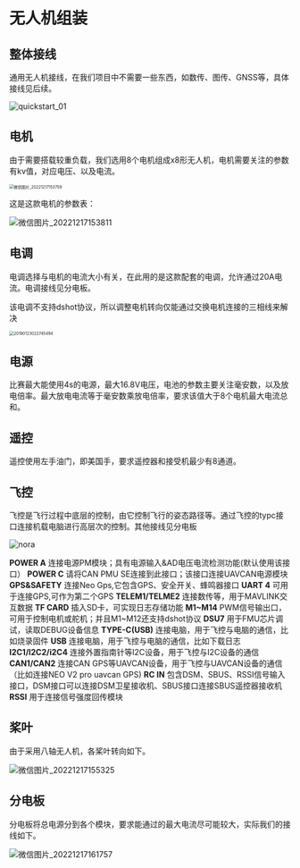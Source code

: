 # 无人机组装

## 整体接线

通用无人机接线，在我们项目中不需要一些东西，如数传、图传、GNSS等，具体接线见后续。

![quickstart_01](C:\Users\20826\Documents\GitHub\learning-px4ctrl\img\quickstart_01.jpg)

## 电机

由于需要搭载较重负载，我们选用8个电机组成x8形无人机，电机需要关注的参数有kv值，对应电压、以及电流。

<img src="C:\Users\20826\Documents\GitHub\learning-px4ctrl\img\微信图片_20221217153759.jpg" alt="微信图片_20221217153759" style="zoom: 50%;" />

这是这款电机的参数表：

![微信图片_20221217153811](C:\Users\20826\Documents\GitHub\learning-px4ctrl\img\微信图片_20221217153811.jpg)

## 电调

电调选择与电机的电流大小有关，在此用的是这款配套的电调，允许通过20A电流。电调接线见分电板。

该电调不支持dshot协议，所以调整电机转向仅能通过交换电机连接的三相线来解决

<img src="C:\Users\20826\Documents\GitHub\learning-px4ctrl\img\20190123022745494.jpg" alt="20190123022745494" style="zoom:50%;" />

## 电源

比赛最大能使用4s的电源，最大16.8V电压，电池的参数主要关注毫安数，以及放电倍率。最大放电电流等于毫安数乘放电倍率，要求该值大于8个电机最大电流总和。



## 遥控

遥控使用左手油门，即美国手，要求遥控器和接受机最少有8通道。

## 飞控

飞控是飞行过程中底层的控制，由它控制飞行的姿态路径等。通过飞控的typc接口连接机载电脑进行高层次的控制。其他接线见分电板

![nora](C:\Users\20826\Documents\GitHub\learning-px4ctrl\img\nora.png)



**POWER A**	连接电源PM模块；具有电源输入&AD电压电流检测功能(默认使用该接口）
**POWER C**	请将CAN PMU SE连接到此接口；该接口连接UAVCAN电源模块
**GPS&SAFETY**	连接Neo Gps,它包含GPS、安全开关、蜂鸣器接口
**UART 4**	可用于连接GPS,可作为第二个GPS
**TELEM1/TELME2**	连接数传等，用于MAVLINK交互数据
**TF CARD**	插入SD卡，可实现日志存储功能
**M1~M14**	PWM信号输出口，可用于控制电机或舵机；并且M1~M12还支持dshot协议
**DSU7**	用于FMU芯片调试，读取DEBUG设备信息
**TYPE-C(USB)**	连接电脑，用于飞控与电脑的通信，比如烧录固件
**USB**	连接电脑，用于飞控与电脑的通信，比如下载日志
**I2C1/I2C2/i2C4**	连接外置指南针等I2C设备，用于飞控与I2C设备的通信
**CAN1/CAN2**	连接CAN GPS等UAVCAN设备，用于飞控与UAVCAN设备的通信（比如连接NEO V2 pro uavcan GPS)
**RC IN**	包含DSM、SBUS、RSSI信号输入接口，DSM接口可以连接DSM卫星接收机、SBUS接口连接SBUS遥控器接收机
**RSSI**	用于连接信号强度回传模块

## 桨叶

由于采用八轴无人机，各桨叶转向如下。

![微信图片_20221217155325](C:\Users\20826\Documents\GitHub\learning-px4ctrl\img\微信图片_20221217155325.png)



## 分电板

分电板将总电源分到各个模块，要求能通过的最大电流尽可能较大，实际我们的接线如下。

![微信图片_20221217161757](C:\Users\20826\Documents\GitHub\learning-px4ctrl\img\微信图片_20221217161757.jpg)